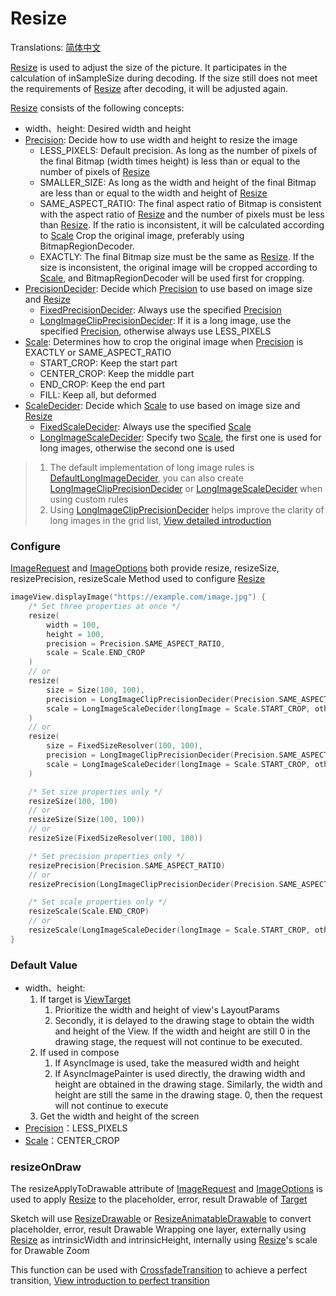 # Resize

Translations: [简体中文](resize_zh.md)

[Resize] is used to adjust the size of the picture. It participates in the calculation of
inSampleSize during decoding. If the size still does not meet the requirements of [Resize] after
decoding, it will be adjusted again.

[Resize] consists of the following concepts:

* width、height: Desired width and height
* [Precision]: Decide how to use width and height to resize the image
    * LESS_PIXELS: Default precision. As long as the number of pixels of the final Bitmap (width
      times height) is less than or equal to the number of pixels of [Resize]
    * SMALLER_SIZE: As long as the width and height of the final Bitmap are less than or equal to
      the width and height of [Resize]
    * SAME_ASPECT_RATIO: The final aspect ratio of Bitmap is consistent with the aspect ratio
      of [Resize] and the number of pixels must be less than [Resize]. If the ratio is inconsistent,
      it will be calculated according to [Scale]
      Crop the original image, preferably using BitmapRegionDecoder.
    * EXACTLY: The final Bitmap size must be the same as [Resize]. If the size is inconsistent, the
      original image will be cropped according to [Scale], and BitmapRegionDecoder will be used
      first for cropping.
* [PrecisionDecider]: Decide which [Precision] to use based on image size and [Resize]
    * [FixedPrecisionDecider]: Always use the specified [Precision]
    * [LongImageClipPrecisionDecider]: If it is a long image, use the specified [Precision],
      otherwise always use LESS_PIXELS
* [Scale]: Determines how to crop the original image when [Precision] is EXACTLY or
  SAME_ASPECT_RATIO
    * START_CROP: Keep the start part
    * CENTER_CROP: Keep the middle part
    * END_CROP: Keep the end part
    * FILL: Keep all, but deformed
* [ScaleDecider]: Decide which [Scale] to use based on image size and [Resize]
    * [FixedScaleDecider]: Always use the specified [Scale]
    * [LongImageScaleDecider]: Specify two [Scale], the first one is used for long images, otherwise
      the second one is used

> 1. The default implementation of long image rules is [DefaultLongImageDecider], you can also
     create [LongImageClipPrecisionDecider] or [LongImageScaleDecider] when using custom rules
> 2. Using [LongImageClipPrecisionDecider] helps improve the clarity of long images in the grid
     list, [View detailed introduction][long_image_grid_thumbnails]

### Configure

[ImageRequest] and [ImageOptions] both provide resize, resizeSize, resizePrecision, resizeScale
Method used to configure [Resize]

```kotlin
imageView.displayImage("https://example.com/image.jpg") {
    /* Set three properties at once */
    resize(
        width = 100,
        height = 100,
        precision = Precision.SAME_ASPECT_RATIO,
        scale = Scale.END_CROP
    )
    // or
    resize(
        size = Size(100, 100),
        precision = LongImageClipPrecisionDecider(Precision.SAME_ASPECT_RATIO),
        scale = LongImageScaleDecider(longImage = Scale.START_CROP, otherImage = Scale.CENTER_CROP)
    )
    // or
    resize(
        size = FixedSizeResolver(100, 100),
        precision = LongImageClipPrecisionDecider(Precision.SAME_ASPECT_RATIO),
        scale = LongImageScaleDecider(longImage = Scale.START_CROP, otherImage = Scale.CENTER_CROP)
    )

    /* Set size properties only */
    resizeSize(100, 100)
    // or
    resizeSize(Size(100, 100))
    // or
    resizeSize(FixedSizeResolver(100, 100))

    /* Set precision properties only */
    resizePrecision(Precision.SAME_ASPECT_RATIO)
    // or
    resizePrecision(LongImageClipPrecisionDecider(Precision.SAME_ASPECT_RATIO))

    /* Set scale properties only */
    resizeScale(Scale.END_CROP)
    // or
    resizeScale(LongImageScaleDecider(longImage = Scale.START_CROP, otherImage = Scale.CENTER_CROP))
}
```

### Default Value

* width、height:
    1. If target is [ViewTarget]
        1. Prioritize the width and height of view's LayoutParams
        2. Secondly, it is delayed to the drawing stage to obtain the width and height of the View.
           If the width and height are still 0 in the drawing stage, the request will not continue
           to be executed.
    2. If used in compose
        1. If AsyncImage is used, take the measured width and height
        2. If AsyncImagePainter is used directly, the drawing width and height are obtained in the
           drawing stage. Similarly, the width and height are still the same in the drawing stage.
           0, then the request will not continue to execute
    3. Get the width and height of the screen
* [Precision]：LESS_PIXELS
* [Scale]：CENTER_CROP

### resizeOnDraw

The resizeApplyToDrawable attribute of [ImageRequest] and [ImageOptions] is used to apply [Resize]
to the placeholder, error, result Drawable of [Target]

Sketch will use [ResizeDrawable] or [ResizeAnimatableDrawable] to convert placeholder, error, result
Drawable Wrapping one layer, externally using [Resize] as intrinsicWidth and intrinsicHeight,
internally using [Resize]'s scale for Drawable Zoom

This function can be used with [CrossfadeTransition] to achieve a perfect
transition, [View introduction to perfect transition][transition]

[Sketch]: ../../sketch-core/src/commonMain/kotlin/com/github/panpf/sketch/Sketch.kt

[Resize]: ../../sketch-core/src/commonMain/kotlin/com/github/panpf/sketch/resize/Resize.kt

[Scale]: ../../sketch-core/src/commonMain/kotlin/com/github/panpf/sketch/resize/Scale.kt

[ScaleDecider]: ../../sketch-core/src/commonMain/kotlin/com/github/panpf/sketch/resize/ScaleDecider.kt

[FixedScaleDecider]: ../../sketch-core/src/commonMain/kotlin/com/github/panpf/sketch/resize/ScaleDecider.kt

[LongImageScaleDecider]: ../../sketch-core/src/commonMain/kotlin/com/github/panpf/sketch/resize/ScaleDecider.kt

[FixedPrecisionDecider]: ../../sketch-core/src/commonMain/kotlin/com/github/panpf/sketch/resize/PrecisionDecider.kt

[LongImageClipPrecisionDecider]: ../../sketch-core/src/commonMain/kotlin/com/github/panpf/sketch/resize/PrecisionDecider.kt

[PrecisionDecider]: ../../sketch-core/src/commonMain/kotlin/com/github/panpf/sketch/resize/PrecisionDecider.kt

[Precision]: ../../sketch-core/src/commonMain/kotlin/com/github/panpf/sketch/resize/Precision.kt

[ViewTarget]: ../../sketch-core/src/commonMain/kotlin/com/github/panpf/sketch/target/ViewTarget.kt

[ImageRequest]: ../../sketch-core/src/commonMain/kotlin/com/github/panpf/sketch/request/ImageRequest.kt

[ImageOptions]: ../../sketch-core/src/commonMain/kotlin/com/github/panpf/sketch/request/ImageOptions.kt

[CrossfadeTransition]: ../../sketch-core/src/commonMain/kotlin/com/github/panpf/sketch/transition/CrossfadeTransition.kt

[Target]: ../../sketch-core/src/commonMain/kotlin/com/github/panpf/sketch/target/Target.kt

[ResizeDrawable]: ../../sketch-core/src/commonMain/kotlin/com/github/panpf/sketch/drawable/internal/ResizeDrawable.kt

[ResizeAnimatableDrawable]: ../../sketch-core/src/commonMain/kotlin/com/github/panpf/sketch/drawable/internal/ResizeDrawable.kt

[DefaultLongImageDecider]: ../../sketch-core/src/commonMain/kotlin/com/github/panpf/sketch/resize/LongImageDecider.kt

[long_image_grid_thumbnails]: long_image_grid_thumbnails.md

[transition]: transition.md